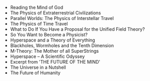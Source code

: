 <ul>
                                <li><a target="_blank" href="https://github.com/manjunath5496/Michio-Kaku-Lectures/blob/master/mik(11).pdf" style="text-decoration:none;">Reading the Mind of God </a></li>
  
<li><a target="_blank" href="https://github.com/manjunath5496/Michio-Kaku-Lectures/blob/master/mik(12).pdf" style="text-decoration:none;">The Physics of Extraterrestrial Civilizations</a></li>  
  
<li><a target="_blank" href="https://github.com/manjunath5496/Michio-Kaku-Lectures/blob/master/mik(13).pdf" style="text-decoration:none;">Parallel Worlds: The Physics of Interstellar Travel</a></li>
                               
 <li><a target="_blank" href="https://github.com/manjunath5496/Michio-Kaku-Lectures/blob/master/mik(14).pdf" style="text-decoration:none;">The Physics of Time Travel</a></li>                              
<li><a target="_blank" href="https://github.com/manjunath5496/Michio-Kaku-Lectures/blob/master/mik(15).pdf" style="text-decoration:none;">What to Do If You Have a Proposal for the Unified Field Theory?</a></li>
                                <li><a target="_blank" href="https://github.com/manjunath5496/Michio-Kaku-Lectures/blob/master/mik(16).pdf" style="text-decoration:none;">So You Want to Become a Physicist? </a></li>
                <li><a target="_blank" href="https://github.com/manjunath5496/Michio-Kaku-Lectures/blob/master/mik(17).pdf" style="text-decoration:none;">Hyperspace and a Theory of Everything</a></li>                                
                                
<li><a target="_blank" href="https://github.com/manjunath5496/Michio-Kaku-Lectures/blob/master/mik(18).pdf" style="text-decoration:none;">Blackholes, Wormholes and the Tenth Dimension</a></li>

<li><a target="_blank" href="https://github.com/manjunath5496/Michio-Kaku-Lectures/blob/master/mik(19).pdf" style="text-decoration:none;">M-Theory: The Mother of all SuperStrings </a></li>

<li><a target="_blank" href="https://github.com/manjunath5496/Michio-Kaku-Lectures/blob/master/mik(20).pdf" style="text-decoration:none;">Hyperspace – A Scientific Odyssey </a></li>


<li><a target="_blank" href="https://github.com/manjunath5496/Michio-Kaku-Lectures/blob/master/mik(21).pdf" style="text-decoration:none;">Excerpt from 'THE FUTURE OF THE MIND' </a></li>

<li><a target="_blank" href="https://github.com/manjunath5496/Michio-Kaku-Lectures/blob/master/mik(22).pdf" style="text-decoration:none;">The Universe in a Nutshell </a></li>


<li><a target="_blank" href="https://github.com/manjunath5496/Michio-Kaku-Lectures/blob/master/mik(23).pdf" style="text-decoration:none;">The Future of Humanity </a></li>



</ul>
